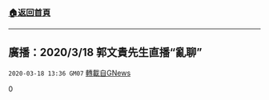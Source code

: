 ###  [:house:返回首頁](https://github.com/ourhimalayas/txt)
---

## 廣播：2020/3/18 郭文貴先生直播“亂聊”
`2020-03-18 13:36 GM07` [轉載自GNews](https://gnews.org/zh-hant/144554/)

0
